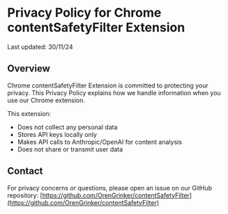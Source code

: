 # Privacy Policy for Chrome contentSafetyFilter Extension

Last updated: 30/11/24

## Overview
Chrome contentSafetyFilter Extension is committed to protecting your privacy. This Privacy Policy explains how we handle information when you use our Chrome extension.

This extension:
- Does not collect any personal data
- Stores API keys locally only
- Makes API calls to Anthropic/OpenAI for content analysis
- Does not share or transmit user data

## Contact
For privacy concerns or questions, please open an issue on our GitHub repository:
[https://github.com/OrenGrinker/contentSafetyFilter](https://github.com/OrenGrinker/contentSafetyFilter)